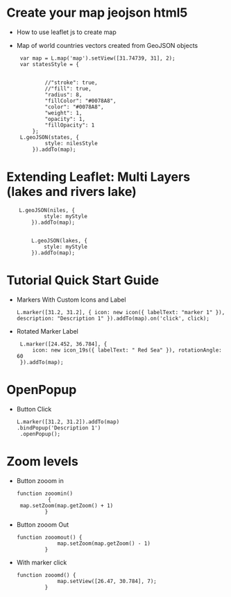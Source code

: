 # Create your map jeojson html5
 - How to use leaflet js to create map
 - Map of world countries vectors created from GeoJSON objects
 
        var map = L.map('map').setView([31.74739, 31], 2);
        var statesStyle = {


                //"stroke": true,
                //"fill": true,
                "radius": 8,
                "fillColor": "#0078A8",
                "color": "#0078A8",
                "weight": 1,
                "opacity": 1,
                "fillOpacity": 1
            };
        L.geoJSON(states, {
                style: nilesStyle
            }).addTo(map);



# Extending Leaflet: Multi Layers  (lakes and rivers lake)
        L.geoJSON(niles, {
                style: myStyle
            }).addTo(map);


            L.geoJSON(lakes, {
                style: myStyle
            }).addTo(map);

# Tutorial Quick Start Guide
 - Markers With Custom Icons and Label
               
       L.marker([31.2, 31.2], { icon: new icon({ labelText: "marker 1" }), description: "Description 1" }).addTo(map).on('click', click);

 - Rotated Marker Label
       
        L.marker([24.452, 36.784], {
            icon: new icon_19s({ labelText: " Red Sea" }), rotationAngle: 60
        }).addTo(map);

# OpenPopup
 - Button Click
       
       L.marker([31.2, 31.2]).addTo(map)
       .bindPopup('Description 1')
        .openPopup();
  
 
# Zoom levels
 - Button zooom in
       
       function zooomin() 
                 {
        map.setZoom(map.getZoom() + 1)
                }
                
 - Button zooom Out
  
       function zooomout() {
                    map.setZoom(map.getZoom() - 1)
                }      
                
 - With marker click

       function zooomd() {
                    map.setView([26.47, 30.784], 7);
                }
 
